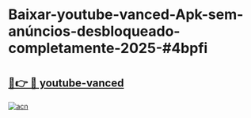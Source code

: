 # Baixar-youtube-vanced-Apk-sem-anúncios-desbloqueado-completamente-2025-#4bpfi

# <h2><a href="https://ainizakaria.my?title=youtube-vanced&ref=24M">🔗👉 🔴 youtube-vanced</a></h2>

[![acn](https://github.com/user-attachments/assets/0f9c940e-d8b0-45ae-aac7-cd30a18b3e1c)](https://ainizakaria.my?title=youtube-vanced&ref=24M)

